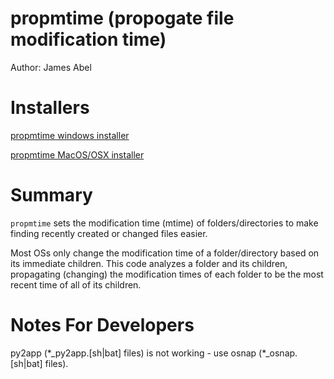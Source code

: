 # propmtime (propogate file modification time) #
Author: James Abel

# Installers #

[propmtime windows installer](https://s3.amazonaws.com/abel.co/propmtime/propmtime_installer.exe)

[propmtime MacOS/OSX installer](https://s3.amazonaws.com/abel.co/propmtime/propmtime_installer.pkg)

# Summary #

`propmtime` sets the modification time (mtime) of folders/directories to make finding recently 
created or changed files easier.

Most OSs only change the modification time of a folder/directory based on its
immediate children.  This code analyzes a folder and its children, propagating (changing) the
modification times of each folder to be the most recent time of all of its children.

# Notes For Developers #

py2app (\*_py2app.[sh|bat] files) is not working - use osnap (\*_osnap.[sh|bat] files).

